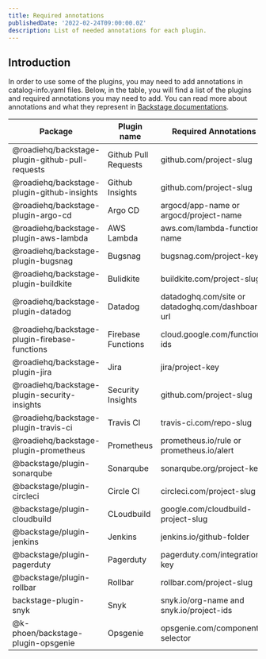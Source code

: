 ```yaml
---
title: Required annotations
publishedDate: '2022-02-24T09:00:00.0Z'
description: List of needed annotations for each plugin.
---
```


## Introduction

In order to use some of the plugins, you may need to add annotations in catalog-info.yaml files. Below, in the table, you will find a list of the plugins and required annotations you may need to add. You can read more about annotations and what they represent in [Backstage documentations](https://backstage.io/docs/features/software-catalog/well-known-annotations).


| Package  | Plugin name | Required Annotations          |
| ------- | ------------------ |------------------ |
| @roadiehq/backstage-plugin-github-pull-requests | Github Pull Requests | github.com/project-slug |
| @roadiehq/backstage-plugin-github-insights| Github Insights | github.com/project-slug |
| @roadiehq/backstage-plugin-argo-cd| Argo CD |argocd/app-name or argocd/project-name |
| @roadiehq/backstage-plugin-aws-lambda|AWS Lambda |aws.com/lambda-function-name |
| @roadiehq/backstage-plugin-bugsnag| Bugsnag |bugsnag.com/project-key |
| @roadiehq/backstage-plugin-buildkite | Bulidkite|buildkite.com/project-slug |
| @roadiehq/backstage-plugin-datadog | Datadog |datadoghq.com/site or datadoghq.com/dashboard-url |
| @roadiehq/backstage-plugin-firebase-functions|Firebase Functions |cloud.google.com/function-ids |
| @roadiehq/backstage-plugin-jira | Jira |jira/project-key |
| @roadiehq/backstage-plugin-security-insights |Security Insights |github.com/project-slug |
| @roadiehq/backstage-plugin-travis-ci |Travis CI |travis-ci.com/repo-slug |
| @roadiehq/backstage-plugin-prometheus | Prometheus |prometheus.io/rule or prometheus.io/alert |
| @backstage/plugin-sonarqube | Sonarqube |sonarqube.org/project-key |
| @backstage/plugin-circleci |Circle CI  |circleci.com/project-slug |
| @backstage/plugin-cloudbuild |CLoudbuild |google.com/cloudbuild-project-slug |
| @backstage/plugin-jenkins | Jenkins |jenkins.io/github-folder |
| @backstage/plugin-pagerduty | Pagerduty |pagerduty.com/integration-key |
| @backstage/plugin-rollbar |Rollbar |rollbar.com/project-slug |
| backstage-plugin-snyk | Snyk |snyk.io/org-name and snyk.io/project-ids |
| @k-phoen/backstage-plugin-opsgenie |Opsgenie|opsgenie.com/component-selector |
